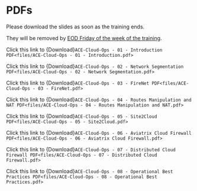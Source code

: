 # PDFs

Please download the slides as soon as the training ends.

They will be removed by <ins>EOD Friday of the week of the training</ins>. 

Click this link to {Download}`ACE-Cloud-Ops - 01 - Introduction PDF<files/ACE-Cloud-Ops - 01 - Introduction.pdf>`

Click this link to {Download}`ACE-Cloud-Ops - 02 - Network Segmentation PDF<files/ACE-Cloud-Ops - 02 - Network Segmentation.pdf>`

Click this link to {Download}`ACE-Cloud-Ops - 03 - FireNet PDF<files/ACE-Cloud-Ops - 03 - FireNet.pdf>`

Click this link to {Download}`ACE-Cloud-Ops - 04 - Routes Manipulation and NAT PDF<files/ACE-Cloud-Ops - 04 - Routes Manipulation and NAT.pdf>`

Click this link to {Download}`ACE-Cloud-Ops - 05 - Site2Cloud PDF<files/ACE-Cloud-Ops - 05 - Site2Cloud.pdf>`

Click this link to {Download}`ACE-Cloud-Ops - 06 - Aviatrix Cloud Firewall PDF<files/ACE-Cloud-Ops - 06 - Aviatrix Cloud Firewall.pdf>`

Click this link to {Download}`ACE-Cloud-Ops - 07 - Distributed Cloud Firewall PDF<files/ACE-Cloud-Ops - 07 - Distributed Cloud Firewall.pdf>`

Click this link to {Download}`ACE-Cloud-Ops - 08 - Operational Best Practices PDF<files/ACE-Cloud-Ops - 08 - Operational Best Practices.pdf>`